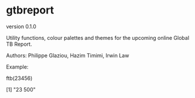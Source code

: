# gtbreport

version 0.1.0

Utility functions, colour palettes and themes for the upcoming online Global TB Report.

Authors: Philippe Glaziou, Hazim Timimi, Irwin Law


Example:

ftb(23456)

[1] "23 500"

